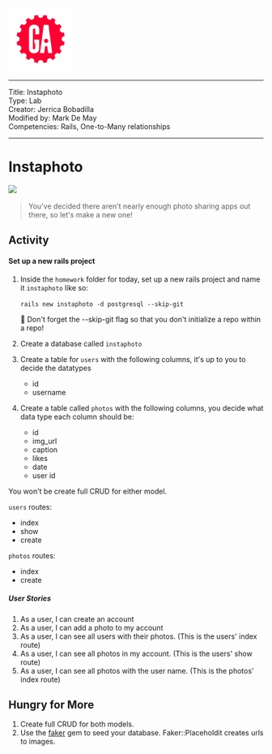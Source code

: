 ![](/ga_cog.png)

---
Title: Instaphoto <br>
Type: Lab <br>
Creator: Jerrica Bobadilla<Br>
Modified by: Mark De May<br>
Competencies: Rails, One-to-Many relationships

---

# Instaphoto

![](https://imgur.com/CSP45cO.png)

> You've decided there aren't nearly enough photo sharing apps out there, so let's make a new one!

## Activity

#### Set up a new rails project
1. Inside the `homework` folder for today, set up a new rails project and name it `instaphoto` like so:

    `rails new instaphoto -d postgresql --skip-git`

    :red_circle: Don't forget the --skip-git flag so that you don't initialize a repo within a repo!
1. Create a database called `instaphoto`
1. Create a table for `users` with the following columns, it's up to you to decide the datatypes
    - id
    - username
1. Create a table called `photos` with the following columns, you decide what data type each column should be:
    - id
    - img_url
    - caption
    - likes
    - date
    - user id

You won't be create full CRUD for either model.

`users` routes:
  - index
  - show
  - create

`photos` routes:
  - index
  - create

##### User Stories

1. As a user, I can create an account
1. As a user, I can add a photo to my account
1. As a user, I can see all users with their photos. (This is the users' index route)
1. As a user, I can see all photos in my account. (This is the users' show route)
1. As a user, I can see all photos with the user name. (This is the photos' index route)

## Hungry for More

1. Create full CRUD for both models.
1. Use the [faker](https://github.com/stympy/faker) gem to seed your database. Faker::Placeholdit creates urls to images.
